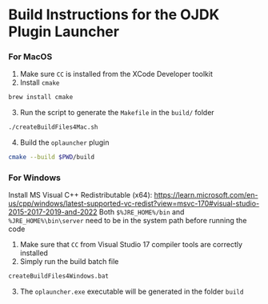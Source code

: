 # Build Instructions for the OJDK Plugin Launcher

### For MacOS
1. Make sure `CC` is installed from the XCode Developer toolkit
2. Install `cmake`
```bash
brew install cmake
```
3. Run the script to generate the `Makefile` in the `build/` folder
```bash
./createBuildFiles4Mac.sh
```
4. Build the `oplauncher` plugin
```bash
cmake --build $PWD/build
```

### For Windows
Install MS Visual C++ Redistributable (x64): https://learn.microsoft.com/en-us/cpp/windows/latest-supported-vc-redist?view=msvc-170#visual-studio-2015-2017-2019-and-2022
Both `$%JRE_HOME%/bin` and `%JRE_HOME%\bin\server` need to be in the system path before running the code

1. Make sure that `CC` from Visual Studio 17 compiler tools are correctly installed
2. Simply run the build batch file
```bash
createBuildFiles4Windows.bat
```
3. The `oplauncher.exe` executable will be generated in the folder `build`

